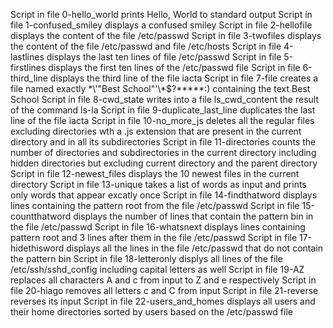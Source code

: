 Script in file 0-hello_world prints Hello, World to standard output
Script in file 1-confused_smiley displays a confused smiley
Script in file 2-hellofile displays the content of the file /etc/passwd
Script in file 3-twofiles displays the content of the file /etc/passwd and file /etc/hosts
Script in file 4-lastlines displays the last ten lines of file /etc/passwd
Script in file 5-firstlines displays the first ten lines of the /etc/passwd file
Script in file 6-third_line displays the third line of the file iacta
Script in file 7-file creates a file named exactly \*\\'"Best School"\'\\*$\?\*\*\*\*\*:) containing the text Best School
Script in file 8-cwd_state writes into a file ls_cwd_content the result of the command ls-la
Script in file 9-duplicate_last_line duplicates the last line of the file iacta
Script in file 10-no_more_js deletes all the regular files excluding directories wth a .js extension that are present in the current directory and in all its subdirectories
Script in file 11-directories counts the number of directories and subdirectories in the current directory including hidden directories but excluding current directory and the parent directory
Script in file 12-newest_files displays the 10 newest files in the current directory
Script in file 13-unique takes a list of words as input and prints only words that appear excatly once
Script in file 14-findthatword displays lines containing the pattern root from the file /etc/passwd
Script in file 15-countthatword displays the number of lines that contain the pattern bin in the file /etc/passwd
Script in file 16-whatsnext displays lines containing pattern root and 3 lines after them in the file /etc/passwd
Script in file 17-hidethisword displays all the lines in the file /etc/passwd that do not contain the pattern bin
Script in file 18-letteronly displys all lines of the file /etc/ssh/sshd_config including capital letters as well
Script in file 19-AZ replaces all characters A and c from input to Z and e respectively
Script in file 20-hiago removes all letters c and C from input
Script in file 21-reverse reverses its input
Script in file 22-users_and_homes displays all users and their home directories sorted by users based on the /etc/passwd file
